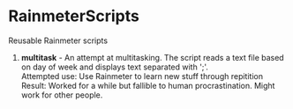 # RainmeterScripts
Reusable Rainmeter scripts

1. <b>multitask</b> -
An attempt at multitasking. The script reads a text file based on day of week and displays text separated with ';'.<br/>
Attempted use: Use Rainmeter to learn new stuff through repitition<br/>
Result: Worked for a while but fallible to human procrastination. Might work for other people.<br/>
